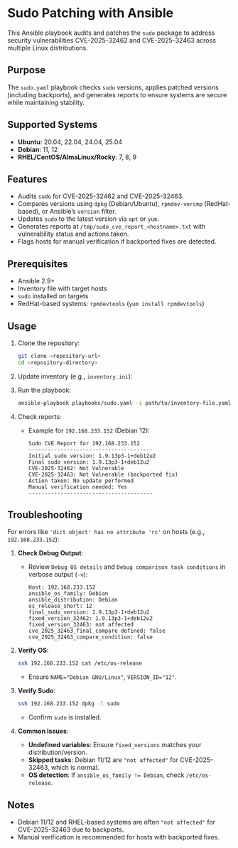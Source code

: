 # Sudo Patching with Ansible

This Ansible playbook audits and patches the `sudo` package to address security vulnerabilities CVE-2025-32462 and CVE-2025-32463 across multiple Linux distributions.

## Purpose

The `sudo.yaml` playbook checks `sudo` versions, applies patched versions (including backports), and generates reports to ensure systems are secure while maintaining stability.

## Supported Systems

- **Ubuntu**: 20.04, 22.04, 24.04, 25.04
- **Debian**: 11, 12
- **RHEL/CentOS/AlmaLinux/Rocky**: 7, 8, 9

## Features

- Audits `sudo` for CVE-2025-32462 and CVE-2025-32463.
- Compares versions using `dpkg` (Debian/Ubuntu), `rpmdev-vercmp` (RedHat-based), or Ansible’s `version` filter.
- Updates `sudo` to the latest version via `apt` or `yum`.
- Generates reports at `/tmp/sudo_cve_report_<hostname>.txt` with vulnerability status and actions taken.
- Flags hosts for manual verification if backported fixes are detected.

## Prerequisites

- Ansible 2.9+
- Inventory file with target hosts
- `sudo` installed on targets
- RedHat-based systems: `rpmdevtools` (`yum install rpmdevtools`)

## Usage

1. Clone the repository:
   ```bash
   git clone <repository-url>
   cd <repository-directory>
   ```

2. Update inventory (e.g., `inventory.ini`):
3. Run the playbook:
   ```bash
   ansible-playbook playbooks/sudo.yaml -i path/to/inventory-file.yaml -v
   ```

4. Check reports:
   - Example for `192.168.233.152` (Debian 12):
     ```
     Sudo CVE Report for 192.168.233.152
     ---------------------------------------
     Initial sudo version: 1.9.13p3-1+deb12u2
     Final sudo version: 1.9.13p3-1+deb12u2
     CVE-2025-32462: Not Vulnerable
     CVE-2025-32463: Not Vulnerable (backported fix)
     Action taken: No update performed
     Manual verification needed: Yes
     ---------------------------------------
     ```

## Troubleshooting

For errors like `'dict object' has no attribute 'rc'` on hosts (e.g., `192.168.233.152`):

1. **Check Debug Output**:
   - Review `Debug OS details` and `Debug comparison task conditions` in verbose output (`-v`):
     ```
     Host: 192.168.233.152
     ansible_os_family: Debian
     ansible_distribution: Debian
     os_release_short: 12
     final_sudo_version: 1.9.13p3-1+deb12u2
     fixed_version_32462: 1.9.13p3-1+deb12u2
     fixed_version_32463: not affected
     cve_2025_32463_final_compare defined: false
     cve_2025_32463_compare_condition: false
     ```

2. **Verify OS**:
   ```bash
   ssh 192.168.233.152 cat /etc/os-release
   ```
   - Ensure `NAME="Debian GNU/Linux"`, `VERSION_ID="12"`.

3. **Verify Sudo**:
   ```bash
   ssh 192.168.233.152 dpkg -l sudo
   ```
   - Confirm `sudo` is installed.

4. **Common Issues**:
   - **Undefined variables**: Ensure `fixed_versions` matches your distribution/version.
   - **Skipped tasks**: Debian 11/12 are `"not affected"` for CVE-2025-32463, which is normal.
   - **OS detection**: If `ansible_os_family != Debian`, check `/etc/os-release`.

## Notes

- Debian 11/12 and RHEL-based systems are often `"not affected"` for CVE-2025-32463 due to backports.
- Manual verification is recommended for hosts with backported fixes.
